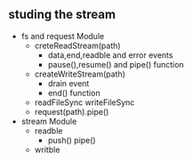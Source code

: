## studing the stream
* fs and request Module
	* creteReadStream(path)
		* data,end,readble and error events
		* pause(),resume() and pipe() function
	* createWriteStream(path)
		* drain event
		* end() function
	* readFileSync writeFileSync
	* request(path).pipe()
* stream Module
	* readble
		* push() pipe()
	* writble
